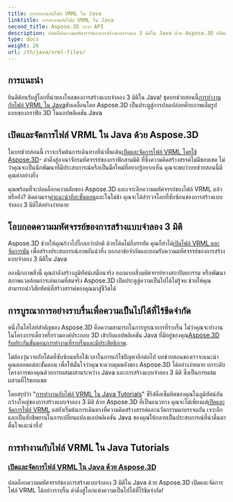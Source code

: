 ```yaml
---
title: การทำงานกับไฟล์ VRML ใน Java
linktitle: การทำงานกับไฟล์ VRML ใน Java
second_title: Aspose.3D จาวา API
description: ปลดล็อกความมหัศจรรย์ของการสร้างแบบจำลอง 3 มิติใน Java ด้วย Aspose.3D เปิดและจัดการไฟล์ VRML ได้อย่างราบรื่น ดำดิ่งสู่โลกแห่งความเป็นไปได้ที่ไร้ขีดจำกัด!
type: docs
weight: 26
url: /th/java/vrml-files/
---
```

## การแนะนำ

 ยินดีต้อนรับสู่โลกที่น่าหลงใหลของการสร้างแบบจำลอง 3 มิติใน Java! ชุดบทช่วยสอนนี้[การทำงานกับไฟล์ VRML ใน Java](./open-vrml-files-java/)ขับเคลื่อนโดย Aspose.3D เป็นประตูสู่การปลดปล่อยศักยภาพเต็มรูปแบบของกราฟิก 3D ในแอปพลิเคชัน Java

## เปิดและจัดการไฟล์ VRML ใน Java ด้วย Aspose.3D
 ในบทช่วยสอนนี้ เราจะเริ่มต้นการเดินทางที่น่าตื่นเต้น[เปิดและจัดการไฟล์ VRML โดยใช้ Aspose.3D](./open-vrml-files-java/)- ดำดิ่งสู่อาณาจักรมหัศจรรย์ของกราฟิกสามมิติ ที่ซึ่งความคิดสร้างสรรค์ไม่มีขอบเขต ไม่ว่าคุณจะเป็นนักพัฒนาที่มีประสบการณ์หรือเป็นมือใหม่ที่อยากรู้อยากเห็น คุณจะพบว่าบทช่วยสอนนี้มีคุณค่าอย่างยิ่ง

 คุณพร้อมที่จะปลดล็อกความลับของ Aspose.3D และเจาะลึกความมหัศจรรย์ของไฟล์ VRML แล้วหรือยัง? ติดตามเรา[คำแนะนำทีละขั้นตอน](./open-vrml-files-java/)และในไม่ช้า คุณจะได้สำรวจโลกที่ซับซ้อนของการสร้างแบบจำลอง 3 มิติได้อย่างง่ายดาย

## โอบกอดความมหัศจรรย์ของการสร้างแบบจำลอง 3 มิติ
 Aspose.3D ช่วยให้คุณก้าวไปไกลกว่าปกติ ด้วยโค้ดไม่กี่บรรทัด คุณก็ทำได้[เปิดไฟล์ VRML และจัดการมัน](./open-vrml-files-java/) เพื่อสร้างประสบการณ์ภาพอันน่าทึ่ง บอกลาข้อจำกัดและยอมรับความมหัศจรรย์ของการสร้างแบบจำลอง 3 มิติใน Java

ลองนึกภาพสิ่งนี้ คุณกำลังสร้างภูมิทัศน์เสมือนจริง ออกแบบสิ่งมหัศจรรย์ทางสถาปัตยกรรม หรือพัฒนาสภาพแวดล้อมการเล่นเกมที่สมจริง Aspose.3D เปิดประตูสู่ความเป็นไปได้ไม่รู้จบ ช่วยให้คุณสามารถนำวิสัยทัศน์ที่สร้างสรรค์ของคุณมาสู่ชีวิตได้

## การบูรณาการอย่างราบรื่นเพื่อความเป็นไปได้ที่ไร้ขีดจำกัด
 หนึ่งในไฮไลท์สำคัญของ Aspose.3D คือความสามารถในการบูรณาการที่ราบรื่น ไม่ว่าคุณจะทำงานในโครงการเดี่ยวหรือรวมองค์ประกอบ 3D เข้ากับแอปพลิเคชัน Java ที่มีอยู่ของคุณ[Aspose.3D รับประกันขั้นตอนการทำงานที่ราบรื่นและมีประสิทธิภาพ](./open-vrml-files-java/).

ไม่ต้องวุ่นวายกับโค้ดที่ซับซ้อนหรือใช้เวลาในการแก้ไขปัญหาอีกต่อไป บทช่วยสอนของเราจะแนะนำคุณตลอดแต่ละขั้นตอน เพื่อให้มั่นใจว่าคุณจะควบคุมพลังของ Aspose.3D ได้อย่างง่ายดาย ยกระดับโครงการของคุณด้วยการผสมผสานระหว่าง Java และการสร้างแบบจำลอง 3 มิติ ซึ่งเป็นการผสมผสานที่ไร้ขอบเขต

โดยสรุปว่า "[การทำงานกับไฟล์ VRML ใน Java Tutorials](./open-vrml-files-java/)" ซีรีส์คือเข็มทิศของคุณในภูมิทัศน์อันกว้างใหญ่ของการสร้างแบบจำลอง 3 มิติ ด้วย Aspose.3D ที่เป็นแนวทาง คุณจะไม่เพียงแต่[เปิดและจัดการไฟล์ VRML](./open-vrml-files-java/) แต่ยังเริ่มต้นการเดินทางที่ความคิดสร้างสรรค์และนวัตกรรมมาบรรจบกัน เจาะลึกและเป็นสักขีพยานในการเปลี่ยนแปลงแอปพลิเคชัน Java ของคุณให้กลายเป็นประสบการณ์ที่น่าตื่นตาตื่นใจและน่าทึ่ง!
## การทำงานกับไฟล์ VRML ใน Java Tutorials
### [เปิดและจัดการไฟล์ VRML ใน Java ด้วย Aspose.3D](./open-vrml-files-java/)
ปลดล็อกความมหัศจรรย์ของการสร้างแบบจำลอง 3 มิติใน Java ด้วย Aspose.3D เปิดและจัดการไฟล์ VRML ได้อย่างราบรื่น ดำดิ่งสู่โลกแห่งความเป็นไปได้ที่ไร้ขีดจำกัด!